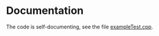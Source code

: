 # Documentation

The code is self-documenting, see the file [exampleTest.cpp](../test/exampleTest.cpp).

